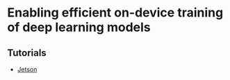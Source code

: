 # Enabling efficient on-device training of deep learning models

## Tutorials
 - [Jetson](https://courses.nvidia.com/courses/course-v1:DLI+S-RX-02+V2/)
